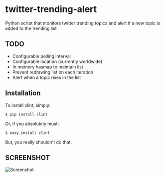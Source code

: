 twitter-trending-alert
======================

Python script that monitors twitter trending topics and alert if a new topic is added to the trending list


TODO
----
* Configurable polling interval
* Configurable location (currently worldwide)
* In memory hasmap to maintain list
* Prevent redrawing list on each iteration
* Alert when a topic rises in the list

Installation
------------

To install clint, simply:

    $ pip install clint

Or, if you absolutely must:

    $ easy_install clint

But, you really shouldn't do that.

SCREENSHOT
----------

![Screenshot](https://raw.github.com/mandarl/twitter-trending-alert/master/screenshot.gif)
